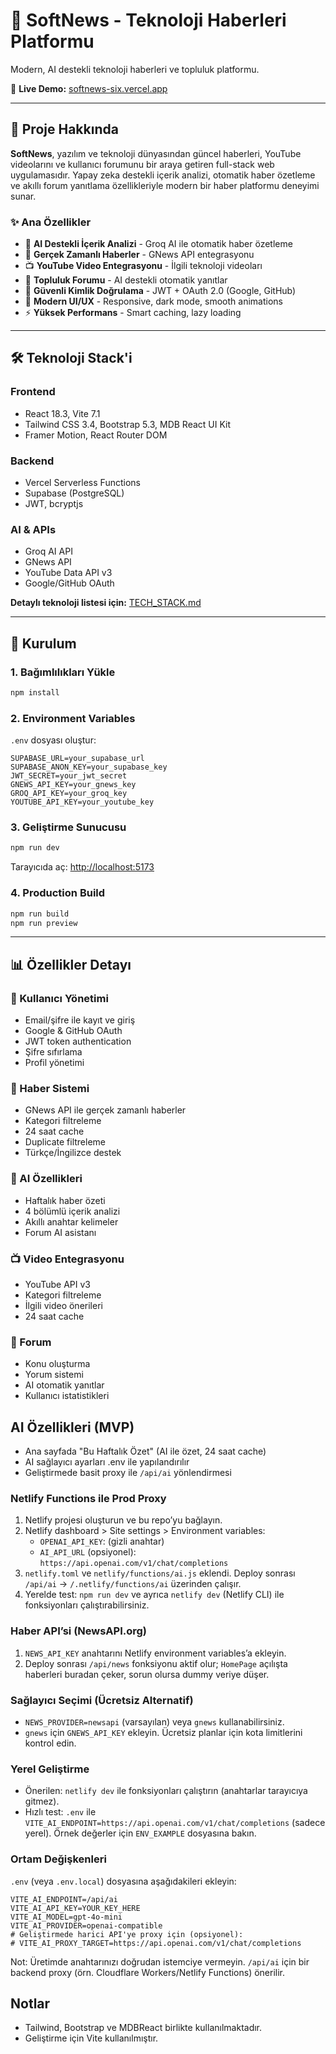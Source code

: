 # 🚀 SoftNews - Teknoloji Haberleri Platformu

Modern, AI destekli teknoloji haberleri ve topluluk platformu.

🔗 **Live Demo:** [softnews-six.vercel.app](https://softnews-six.vercel.app)

---

## 📱 Proje Hakkında

**SoftNews**, yazılım ve teknoloji dünyasından güncel haberleri, YouTube videolarını ve kullanıcı forumunu bir araya getiren full-stack web uygulamasıdır. Yapay zeka destekli içerik analizi, otomatik haber özetleme ve akıllı forum yanıtlama özellikleriyle modern bir haber platformu deneyimi sunar.

### ✨ Ana Özellikler

- 🤖 **AI Destekli İçerik Analizi** - Groq AI ile otomatik haber özetleme
- 📰 **Gerçek Zamanlı Haberler** - GNews API entegrasyonu
- 📺 **YouTube Video Entegrasyonu** - İlgili teknoloji videoları
- 💬 **Topluluk Forumu** - AI destekli otomatik yanıtlar
- 🔐 **Güvenli Kimlik Doğrulama** - JWT + OAuth 2.0 (Google, GitHub)
- 🎨 **Modern UI/UX** - Responsive, dark mode, smooth animations
- ⚡ **Yüksek Performans** - Smart caching, lazy loading

---

## 🛠️ Teknoloji Stack'i

### Frontend
- React 18.3, Vite 7.1
- Tailwind CSS 3.4, Bootstrap 5.3, MDB React UI Kit
- Framer Motion, React Router DOM

### Backend
- Vercel Serverless Functions
- Supabase (PostgreSQL)
- JWT, bcryptjs

### AI & APIs
- Groq AI API
- GNews API
- YouTube Data API v3
- Google/GitHub OAuth

**Detaylı teknoloji listesi için:** [TECH_STACK.md](./TECH_STACK.md)

---

## 🚀 Kurulum

### 1. Bağımlılıkları Yükle
```bash
npm install
```

### 2. Environment Variables
`.env` dosyası oluştur:
```env
SUPABASE_URL=your_supabase_url
SUPABASE_ANON_KEY=your_supabase_key
JWT_SECRET=your_jwt_secret
GNEWS_API_KEY=your_gnews_key
GROQ_API_KEY=your_groq_key
YOUTUBE_API_KEY=your_youtube_key
```

### 3. Geliştirme Sunucusu
```bash
npm run dev
```

Tarayıcıda aç: [http://localhost:5173](http://localhost:5173)

### 4. Production Build
```bash
npm run build
npm run preview
```

---

## 📊 Özellikler Detayı

### 🔐 Kullanıcı Yönetimi
- Email/şifre ile kayıt ve giriş
- Google & GitHub OAuth
- JWT token authentication
- Şifre sıfırlama
- Profil yönetimi

### 📰 Haber Sistemi
- GNews API ile gerçek zamanlı haberler
- Kategori filtreleme
- 24 saat cache
- Duplicate filtreleme
- Türkçe/İngilizce destek

### 🤖 AI Özellikleri
- Haftalık haber özeti
- 4 bölümlü içerik analizi
- Akıllı anahtar kelimeler
- Forum AI asistanı

### 📺 Video Entegrasyonu
- YouTube API v3
- Kategori filtreleme
- İlgili video önerileri
- 24 saat cache

### 💬 Forum
- Konu oluşturma
- Yorum sistemi
- AI otomatik yanıtlar
- Kullanıcı istatistikleri

## AI Özellikleri (MVP)
- Ana sayfada "Bu Haftalık Özet" (AI ile özet, 24 saat cache)
- AI sağlayıcı ayarları .env ile yapılandırılır
- Geliştirmede basit proxy ile `/api/ai` yönlendirmesi

### Netlify Functions ile Prod Proxy
1) Netlify projesi oluşturun ve bu repo’yu bağlayın.
2) Netlify dashboard > Site settings > Environment variables:
   - `OPENAI_API_KEY`: (gizli anahtar)
   - `AI_API_URL` (opsiyonel): `https://api.openai.com/v1/chat/completions`
3) `netlify.toml` ve `netlify/functions/ai.js` eklendi. Deploy sonrası `/api/ai` → `/.netlify/functions/ai` üzerinden çalışır.
4) Yerelde test: `npm run dev` ve ayrıca `netlify dev` (Netlify CLI) ile fonksiyonları çalıştırabilirsiniz.

### Haber API’si (NewsAPI.org)
1) `NEWS_API_KEY` anahtarını Netlify environment variables’a ekleyin.
2) Deploy sonrası `/api/news` fonksiyonu aktif olur; `HomePage` açılışta haberleri buradan çeker, sorun olursa dummy veriye düşer.

### Sağlayıcı Seçimi (Ücretsiz Alternatif)
- `NEWS_PROVIDER=newsapi` (varsayılan) veya `gnews` kullanabilirsiniz.
- `gnews` için `GNEWS_API_KEY` ekleyin. Ücretsiz planlar için kota limitlerini kontrol edin.

### Yerel Geliştirme
- Önerilen: `netlify dev` ile fonksiyonları çalıştırın (anahtarlar tarayıcıya gitmez).
- Hızlı test: `.env` ile `VITE_AI_ENDPOINT=https://api.openai.com/v1/chat/completions` (sadece yerel). Örnek değerler için `ENV_EXAMPLE` dosyasına bakın.

### Ortam Değişkenleri
`.env` (veya `.env.local`) dosyasına aşağıdakileri ekleyin:

```env
VITE_AI_ENDPOINT=/api/ai
VITE_AI_API_KEY=YOUR_KEY_HERE
VITE_AI_MODEL=gpt-4o-mini
VITE_AI_PROVIDER=openai-compatible
# Geliştirmede harici API'ye proxy için (opsiyonel):
# VITE_AI_PROXY_TARGET=https://api.openai.com/v1/chat/completions
```

Not: Üretimde anahtarınızı doğrudan istemciye vermeyin. `/api/ai` için bir backend proxy (örn. Cloudflare Workers/Netlify Functions) önerilir.

## Notlar
- Tailwind, Bootstrap ve MDBReact birlikte kullanılmaktadır.
- Geliştirme için Vite kullanılmıştır.
